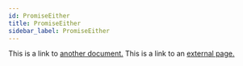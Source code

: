 ```yaml
---
id: PromiseEither
title: PromiseEither
sidebar_label: PromiseEither
---
```


This is a link to [another document.](doc3.md) This is a link to an [external page.](http://www.example.com)
